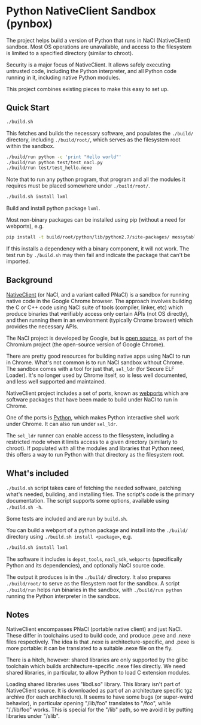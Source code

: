 Python NativeClient Sandbox (pynbox)
====================================

The project helps build a version of Python that runs
in NaCl (NativeClient) sandbox. Most OS operations are unavailable, and access
to the filesystem is limited to a specified directory (similar to chroot).

Security is a major focus of NativeClient. It allows safely executing untrusted code, including the Python interpreter, and all Python code running in it, including native Python modules.

This project combines existing pieces to make this easy to set up.

Quick Start
-----------
```bash
./build.sh
```
This fetches and builds the necessary software, and populates the `./build/` directory, including `./build/root/`, which serves as the filesystem root within the sandbox.

```bash
./build/run python -c 'print "Hello world"'
./build/run python test/test_nacl.py
./build/run test/test_hello.nexe
```
Note that to run any python program, that program and all the modules it requires must be placed somewhere under `./build/root/`.

```bash
./build.sh install lxml
```
Build and install python package `lxml`.

Most non-binary packages can be installed using pip (without a need for webports), e.g.
```bash
pip install -t build/root/python/lib/python2.7/site-packages/ messytables
```
If this installs a dependency with a binary component, it will not work. The test run by `./build.sh`
may then fail and indicate the package that can't be imported.

Background
----------

[NativeClient](https://developer.chrome.com/native-client) (or NaCl, and a
variant called PNaCl) is a sandbox for running native code in the Google Chrome
browser. The approach involves building the C or C++ code using NaCl suite of
tools (compiler, linker, etc) which produce binaries that verifiably access
only certain APIs (not OS directly), and then running them in an environment (typically
Chrome browser) which provides the necessary APIs.

The NaCl project is developed by Google, but is [open
source](http://www.chromium.org/nativeclient), as part of the Chromium project
(the open-source version of Google Chrome).

There are pretty good resources for building native apps using NaCl to run in
Chrome. What's not common is to run NaCl sandbox without Chrome. The sandbox
comes with a tool for just that, `sel_ldr` (for Secure ELF Loader). It's no longer
used by Chrome itself, so is less well documented, and less well supported and
maintained.

NativeClient project includes a set of ports, known as
[webports](https://chromium.googlesource.com/webports/) which are software
packages that have been made to build under NaCl to run in Chrome.

One of the ports is
[Python](https://chromium.googlesource.com/webports/+/pepper_47/ports/python/README.nacl),
which makes Python interactive shell work under Chrome. It can also run under
`sel_ldr`.

The `sel_ldr` runner can enable access to the filesystem, including a
restricted mode when it limits access to a given directory (similarly to
chroot). If populated with all the modules and libraries that Python need, this
offers a way to run Python with that directory as the
filesystem root.

What's included
----------------

`./build.sh` script takes care of fetching the needed software, patching what's
needed, building, and installing files. The script's code is the primary
documentation. The script supports some options, available using `./build.sh
-h`.

Some tests are included and are run by `build.sh`.

You can build a webport of a python package and install into the `./build/` directory using `./build.sh install <package>`, e.g.
```bash
./build.sh install lxml
```

The software it includes is `depot_tools`, `nacl_sdk`, `webports` (specifically
Python and its dependencies), and optionally NaCl source code.

The output it produces is in the `./build/` directory. It also prepares
`./build/root/` to serve as the filesystem root for the sandbox. A
script `./build/run` helps run binaries in the sandbox, with `./build/run python`
running the Python interpreter in the sandbox.

Notes
-----
NativeClient encompasses PNaCl (portable native client) and just NaCl. These differ in toolchains used to build code, and produce .pexe and .nexe files respectively. The idea is that .nexe is architecture-specific, and .pexe is more portable: it can be translated to a suitable .nexe file on the fly.

There is a hitch, however: shared libraries are only supported by the glibc toolchain which builds architecture-specific .nexe files directly. We need shared libraries, in particular, to allow Python to load C extension modules.

Loading shared libraries uses "libdl.so" library. This library isn't part of NativeClient source. It is downloaded as part of an architecture specific tgz archive (for each architecture). It seems to have some bugs (or super-weird behavior), in particular opening "/lib/foo" translates to "/foo", while "/./lib/foo" works. This is special for the "/lib" path, so we avoid it by putting libraries under "/slib".
